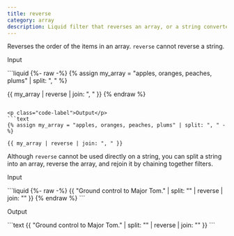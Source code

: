 ```yaml
---
title: reverse
category: array
description: Liquid filter that reverses an array, or a string converted to an array.
---
```


Reverses the order of the items in an array. `reverse` cannot reverse a string.

<p class="code-label">Input</p>
```liquid
{%- raw -%}
{% assign my_array = "apples, oranges, peaches, plums" | split: ", " %}

{{ my_array | reverse | join: ", " }}
{% endraw %}
```

<p class="code-label">Output</p>
```text
{% assign my_array = "apples, oranges, peaches, plums" | split: ", " -%}

{{ my_array | reverse | join: ", " }}
```

Although `reverse` cannot be used directly on a string, you can split a string into an array, reverse the array, and rejoin it by chaining together filters.

<p class="code-label">Input</p>
```liquid
{%- raw -%}
{{ "Ground control to Major Tom." | split: "" | reverse | join: "" }}
{% endraw %}
```

<p class="code-label">Output</p>
```text
{{ "Ground control to Major Tom." | split: "" | reverse | join: "" }}
```
